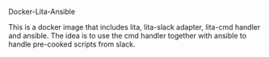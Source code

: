 Docker-Lita-Ansible

This is a docker image that includes lita, lita-slack adapter, lita-cmd handler and ansible. The idea is to use the cmd handler together with ansible to handle pre-cooked scripts from slack. 
